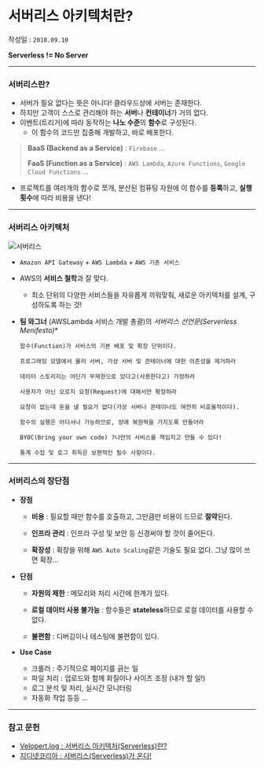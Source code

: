 # 서버리스 아키텍처란?

작성일 : ```2018.09.10```

**Serverless != No Server**

***

### 서버리스란?

- 서버가 필요 없다는 뜻은 아니다! 클라우드상에 서버는 존재한다.
- 하지만 고객이 스스로 관리해야 하는 **서버**나 **컨테이너**가 거의 없다.
- 이벤트(트리거)에 따라 동작하는 **나노 수준**의 **함수**로 구성된다.
  - 이 함수의 코드만 집중해 개발하고, 바로 배포한다.

> **BaaS (Backend as a Service)** : ```Firebase``` ...
>
> **FaaS (Function as a Service)** : ```AWS Lambda```, ```Azure Functions```, ```Google Cloud Functions``` ... 

- 프로젝트를 여러개의 함수로 쪼개, 분산된 컴퓨팅 자원에 이 함수를 **등록**하고, **실행 횟수**에 따라 비용을 낸다!

  

___

### 서버리스 아키텍처

![서버리스](http://image.zdnet.co.kr/2016/06/14/delight_PNbitka9ZQCh.jpg)

- ```Amazon API Gateway``` + ```AWS Lambda``` + ```AWS 기존 서비스```

- AWS의 **서비스 철학**과 잘 맞다.

  - 최소 단위의 다양한 서비스들을 자유롭게 끼워맞춰, 새로운 아키텍처를 설계, 구성하도록 하는 것!

    

- **팀 와그너** (AWSLambda 서비스 개발 총괄)의 **서버리스 선언문*(Serverless Menifesto)**

  ```
  함수(Function)가 서비스의 기본 배포 및 확장 단위이다.
  
  프로그래밍 모델에서 물리 서버, 가상 서버 및 콘테이너에 대한 의존성을 제거하라
  
  데이터 스토리지는 어딘가 무제한으로 있다고(사용한다고) 가정하라
  
  사용자가 아닌 오로지 요청(Request)에 대해서만 확장하라
  
  요청이 없는데 돈을 낼 필요가 없다(가상 서버나 콘테이너도 여전히 비효율적이다).
  
  함수의 실행은 어디서나 가능하므로, 장애 복원력을 가지도록 만들어라
  
  BYOC(Bring your own code) ?나만의 서비스를 책임지고 만들 수 있다!
  
  통계 수집 및 로그 취득은 보편적인 필수 사항이다.
  ```

  

___

### 서버리스의 장단점

- **장점**

  - **비용** : 필요할 때만 함수를 호출하고, 그만큼만 비용이 드므로 **절약**된다.

  - **인프라 관리** : 인프라 구성 및 보안 등 신경써야 할 것이 줄어든다.

  - **확장성** : 확장을 위해 ```AWS Auto Scaling```같은 기술도 필요 없다. 그냥 많이 쓰면 확장...

    

- **단점**

  - **자원의 제한** : 메모리와 처리 시간에 한계가 있다.

  - **로컬 데이터 사용 불가능** : 함수들은 **stateless**하므로 로컬 데이터를 사용할 수 없다.

  - **불편함** : 디버깅이나 테스팅에 불편함이 있다.

    

- **Use Case**

  - 크롤러 : 주기적으로 페이지를 긁는 일
  - 파일 처리 : 업로드와 함께 화질이나 사이즈 조정 (내가 할 일!)
  - 로그 분석 및 처리, 실시간 모니터링
  - 자동화 작업 등등 ...



***

### 참고 문헌

- [Velopert.log : 서버리스 아키텍처(Serverless)란?](https://velopert.com/3543)
- [지디넷코리아 : 서버리스(Serverless)가 온다!](http://www.zdnet.co.kr/column/column_view.asp?artice_id=20160614172904&type=det&re=zdk)
